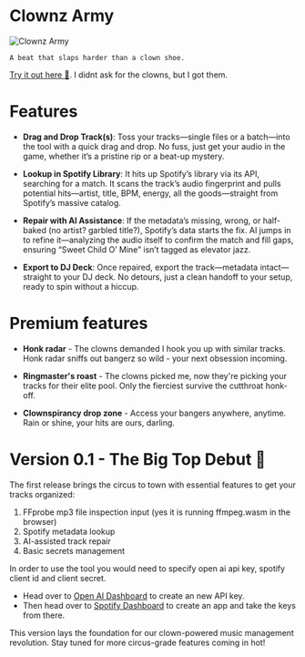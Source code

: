 # Clownz Army

![Clownz Army](https://assets.grok.com/users/75414673-ca00-4cca-9e8e-7e36b4284552/6Zp8bGhNq9zuzGGG-generated_image.jpg)

    A beat that slaps harder than a clown shoe.

[Try it out here 🚀](https://clownz-army.netlify.app/). I didnt ask for the clowns, but I got them.

# Features

- **Drag and Drop Track(s)**: Toss your tracks—single files or a batch—into the tool with a quick drag and drop. No fuss, just get your audio in the game, whether it’s a pristine rip or a beat-up mystery.

- **Lookup in Spotify Library**: It hits up Spotify’s library via its API, searching for a match. It scans the track’s audio fingerprint and pulls potential hits—artist, title, BPM, energy, all the goods—straight from Spotify’s massive catalog.

- **Repair with AI Assistance**: If the metadata’s missing, wrong, or half-baked (no artist? garbled title?), Spotify’s data starts the fix. AI jumps in to refine it—analyzing the audio itself to confirm the match and fill gaps, ensuring “Sweet Child O’ Mine” isn’t tagged as elevator jazz.

- **Export to DJ Deck**: Once repaired, export the track—metadata intact—straight to your DJ deck. No detours, just a clean handoff to your setup, ready to spin without a hiccup.

# Premium features

- **Honk radar** - The clowns demanded I hook you up with similar tracks. Honk radar sniffs out bangerz so wild - your next obsession incoming.

- **Ringmaster's roast** - The clowns picked me, now they're picking your tracks for their elite pool. Only the fierciest survive the cutthroat honk-off.

- **Clownspirancy drop zone** - Access your bangers anywhere, anytime. Rain or shine, your hits are ours, darling.

# Version 0.1 - The Big Top Debut 🎪

The first release brings the circus to town with essential features to get your tracks organized:

1. FFprobe mp3 file inspection input (yes it is running ffmpeg.wasm in the browser)
2. Spotify metadata lookup
3. AI-assisted track repair
4. Basic secrets management

In order to use the tool you would need to specify open ai api key, spotify client id and client secret.

- Head over to [Open AI Dashboard](https://platform.openai.com/settings) to create an new API key.
- Then head over to [Spotify Dashboard](https://developer.spotify.com/dashboard) to create an app and take the keys from there.

This version lays the foundation for our clown-powered music management revolution. Stay tuned for more circus-grade features coming in hot!
